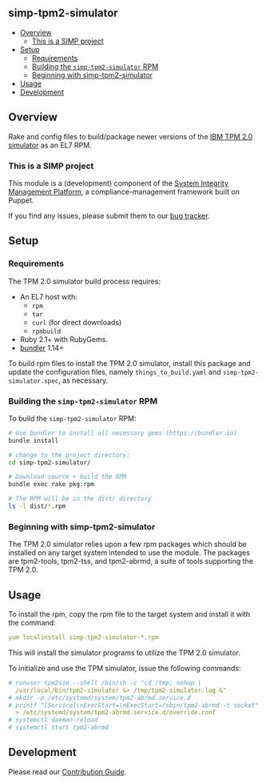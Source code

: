 ## simp-tpm2-simulator

<!-- vim-markdown-toc GFM -->

* [Overview](#overview)
  * [This is a SIMP project](#this-is-a-simp-project)
* [Setup](#setup)
  * [Requirements](#requirements)
  * [Building the `simp-tpm2-simulator` RPM](#building-the-simp-tpm2-simulator-rpm)
  * [Beginning with simp-tpm2-simulator](#beginning-with-simp-tpm2-simulator)
* [Usage](#usage)
* [Development](#development)

<!-- vim-markdown-toc -->

## Overview

Rake and config files to build/package newer versions of the [IBM TPM 2.0
simulator][ibmswtpm2] as an EL7 RPM.

### This is a SIMP project

This module is a (development) component of the [System Integrity Management
Platform][simp], a compliance-management framework built on Puppet.

If you find any issues, please submit them to our [bug tracker][simp-jira].

## Setup

### Requirements

The TPM 2.0 simulator build process requires:

* An EL7 host with:
  - `rpm`
  - `tar`
  - `curl` (for direct downloads)
  - `rpmbuild`
* Ruby 2.1+ with RubyGems.
* [bundler][bundler] 1.14+


To build rpm files to install the TPM 2.0 simulator, install this package and
update the configuration files, namely `things_to_build.yaml` and
`simp-tpm2-simulator.spec`, as necessary.

### Building the `simp-tpm2-simulator` RPM

To build the `simp-tpm2-simulator` RPM:

```sh
# Use bundler to install all necessary gems (https://bundler.io)
bundle install

# change to the project directory:
cd simp-tpm2-simulator/

# Download source + build the RPM
bundle exec rake pkg:rpm

# The RPM will be in the dist/ directory
ls -l dist/*.rpm
```

### Beginning with simp-tpm2-simulator

The TPM 2.0 simulator relies upon a few rpm packages which should be
installed on any target system intended to use the module. The packages are
tpm2-tools, tpm2-tss, and tpm2-abrmd, a suite of tools supporting the TPM 2.0.

## Usage

To install the rpm, copy the rpm file to the target system and install it
with the command:

```yaml
yum localinstall simp-tpm2-simulator-*.rpm
```

This will install the simulator programs to utilize the TPM 2.0 simulator.

To initialize and use the TPM simulator, issue the following commands:

```yaml
# runuser tpm2sim --shell /bin/sh -c "cd /tmp; nohup \
  /usr/local/bin/tpm2-simulator &> /tmp/tpm2-simulator.log &"
# mkdir -p /etc/systemd/system/tpm2-abrmd.service.d
# printf "[Service]\nExecStart=\nExecStart=/sbin/tpm2-abrmd -t socket" \
  > /etc/systemd/system/tpm2-abrmd.service.d/override.conf
# systemctl daemon-reload
# systemctl start tpm2-abrmd
```

## Development

Please read our [Contribution Guide](http://simp-doc.readthedocs.io/en/stable/contributors_guide/index.html).

[bundler]:   https://bundler.io
[simp]:      https://www.simp-project.com/
[simp-jira]: https://simp-project.atlassian.net/
[ibmswtpm2]: https://sourceforge.net/projects/ibmswtpm2/
